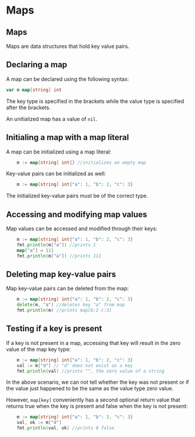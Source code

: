 # Maps

## Maps

Maps are data structures that hold key value pairs.

## Declaring a map

A map can be declared using the following syntax:

```go
var m map[string] int
```

The key type is specified in the brackets while the value type is specified after the brackets.

An unitialized map has a value of `nil`.

## Initialing a map with a map literal

A map can be initialized using a map literal:

```go
    m := map[string] int{} //initializes an empty map
```

Key-value pairs can be initialized as well:

```go
    m := map[string] int{"a": 1, "b": 2, "c": 3} 
```

The initialized key-value pairs must be of the correct type.

## Accessing and modifying map values

Map values can be accessed and modified through their keys:

```go
    m := map[string] int{"a": 1, "b": 2, "c": 3} 
    fmt.println(m["a"]) //prints 1
    map["a"] = 111 
    fmt.println(m["a"]) //prints 111
```

## Deleting map key-value pairs

Map key-value pairs can be deleted from the map:

```go
    m := map[string] int{"a": 1, "b": 2, "c": 3} 
    delete(m, "a") //deletes key "a" from map
    fmt.println(m) //prints map[b:2 c:3]
```

## Testing if a key is present

If a key is not present in a map, accessing that key will result in the zero value of the map key type:

```go
    m := map[string] int{"a": 1, "b": 2, "c": 3} 
    val := m["d"] // "d" does not exist as a key
    fmt.println(val) //prints "", the zero value of a string
```

In the above scenario, we can not tell whether the key was not present or if the value just happened to be the same as the value type zero value.

However, `map[key]` conveniently has a second optional return value that returns true when the key is present and false when the key is not present:

```go
    m := map[string] int{"a": 1, "b": 2, "c": 3} 
    val, ok := m["d"]
    fmt.println(val, ok) //prints 0 false
```
